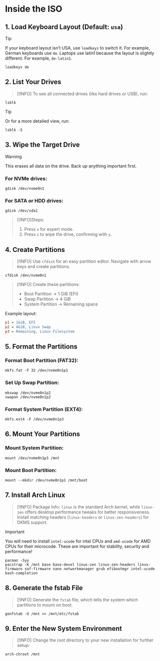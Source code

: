 # Inside the ISO

## 1. Load Keyboard Layout (Default: `usa`)

> [!TIP]
> If your keyboard layout isn’t USA, use `loadkeys` to switch it.
> For example, German keyboards use `de`.
> Laptops use latin1 because the layout is slightly different.
> For example, `de-latin1`.

```shell
loadkeys de
```

## 2. List Your Drives

> [!INFO]
> To see all connected drives (like hard drives or USB), run:

```shell
lsblk
```

> [!TIP]
> Or for a more detailed view, run:

```shell
lsblk -S
```

## 3. Wipe the Target Drive

> [!WARNING]
> This erases all data on the drive. Back up anything important first.

### For NVMe drives:

```shell
gdisk /dev/nvme0n1
```

### For SATA or HDD drives:

```shell
gdisk /dev/sda1
```

> [!INFO]Steps:
>
> 1. Press `x` for expert mode.
> 2. Press `z` to wipe the drive, confirming with `y`.

## 4. Create Partitions

> [!INFO]
> Use `cfdisk` for an easy partition editor. Navigate with arrow keys and create partitions.

```shell
cfdisk /dev/nvme0n1
```

> [!INFO] Create these partitions:
>
> - Boot Partition → 1 GiB (EFI)
> - Swap Partition → 4 GiB
> - System Partition → Remaining space

Example layout:

```ini
p1 = 1GiB, EFI
p2 = 4GiB, Linux Swap
p3 = Remaining, Linux Filesystem
```

## 5. Format the Partitions

### Format Boot Partition (FAT32):

```shell
mkfs.fat -F 32 /dev/nvme0n1p1
```

### Set Up Swap Partition:

```shell
mkswap /dev/nvme0n1p2
swapon /dev/nvme0n1p2
```

### Format System Partition (EXT4):

```shell
mkfs.ext4 -F /dev/nvme0n1p3
```

## 6. Mount Your Partitions

### Mount System Partition:

```shell
mount /dev/nvme0n1p3 /mnt
```

### Mount Boot Partition:

```shell
mount --mkdir /dev/nvme0n1p1 /mnt/boot
```

## 7. Install Arch Linux

> [!INFO] Package Info:
> `linux` is the standard Arch kernel, while `linux-zen` offers desktop performance tweaks for better responsiveness.
> Install matching headers (`linux-headers` or `linux-zen-headers`) for DKMS support.

> [!IMPORTANT]
> You will need to install `intel-ucode` for intel CPUs
> and `amd-ucode` for AMD CPUs for their microcode. These are important for stability, security and performance!

```shell
pacman -Syy
pacstrap -K /mnt base base-devel linux-zen linux-zen-headers linux-firmware sof-firmware nano networkmanager grub efibootmgr intel-ucode bash-completion
```

## 8. Generate the fstab File

> [!INFO]
> Generate the `fstab` file, which tells the system which partitions to mount on boot.

```shell
genfstab -U /mnt >> /mnt/etc/fstab
```

## 9. Enter the New System Environment

> [!INFO]
> Change the root directory to your new installation for further setup:

```shell
arch-chroot /mnt
```

